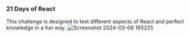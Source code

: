 ### 21 Days of React
This challenge is designed to test different aspects of React and perfect knowledge in a fun way.
![Screenshot 2024-03-06 165225](https://github.com/NikolaVekic/21-days-of-react/assets/55920607/656cc505-14ac-4a35-a3c4-7e32684f07ba)


